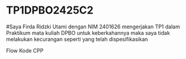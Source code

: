 # TP1DPBO2425C2
#Saya Firda Ridzki Utami dengan NIM 2401626 mengerjakan TP1 dalam Praktikum mata kuliah DPBO 
untuk keberkahannya maka saya tidak melakukan kecurangan seperti yang telah dispesifikasikan

Flow Kode CPP
